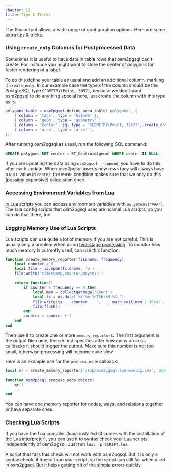 ```yaml
---
chapter: 11
title: Tips & Tricks
---
```


The flex output allows a wide range of configuration options. Here
are some extra tips & tricks.

### Using `create_only` Columns for Postprocessed Data

Sometimes it is useful to have data in table rows that osm2pgsql can't create.
For instance you might want to store the center of polygons for faster
rendering of a label.

To do this define your table as usual and add an additional column, marking
it `create_only`. In our example case the type of the column should be the
PostgreSQL type `GEOMETRY(Point, 3857)`, because we don't want osm2pgsql to
do anything special here, just create the column with this type as is.

```lua
polygons_table = osm2pgsql.define_area_table('polygons', {
    { column = 'tags', type = 'hstore' },
    { column = 'geom', type = 'geometry' },
    { column = 'center', sql_type = 'GEOMETRY(Point, 3857)', create_only = true },
    { column = 'area', type = 'area' },
})
```

After running osm2pgsql as usual, run the following SQL command:

```sql
UPDATE polygons SET center = ST_Centroid(geom) WHERE center IS NULL;
```

If you are updating the data using `osm2pgsql --append`, you have to do this
after each update. When osm2pgsql inserts new rows they will always have a
`NULL` value in `center`, the `WHERE` condition makes sure that we only do
this (possibly expensive) calculation once.

### Accessing Environment Variables from Lua

In Lua scripts you can access environment variables with `os.getenv("VAR")`.
The Lua config scripts that osm2pgsql uses are normal Lua scripts, so you
can do that there, too.

### Logging Memory Use of Lua Scripts

Lua scripts can use quite a lot of memory if you are not careful. This is
usually only a problem when using [two-stage processing](#stages). To monitor
how much memory is currently used, can use this function:

```lua
function create_memory_reporter(filename, frequency)
    local counter = 0
    local file = io.open(filename, 'w')
    file:write('timestamp,counter,mbyte\n')

    return function()
        if counter % frequency == 0 then
            local mem = collectgarbage('count')
            local ts = os.date('%Y-%m-%dT%H:%M:%S,')
            file:write(ts .. counter .. ',' .. math.ceil(mem / 1024) .. '\n')
            file:flush()
        end
        counter = counter + 1
    end
end
```

Then use it to create one or more `memory_reporter`s. The first argument
is the output file name, the second specifies after how many process callbacks
it should trigger the output. Make sure this number is not too small,
otherwise processing will become quite slow.

Here is an example use for the `process_node` callback:

```lua
local mr = create_memory_reporter('/tmp/osm2pgsql-lua-memlog.csv', 10000)

function osm2pgsql.process_node(object)
    mr()
    ...
end
```

You can have one memory reporter for nodes, ways, and relations together or
have separate ones.

### Checking Lua Scripts

If you have the Lua compiler (luac) installed (it comes with the installation
of the Lua interpreter), you can use it to syntax check your Lua scripts
independently of osm2pgsql. Just run `luac -p SCRIPT.lua`.

A script that fails this check will not work with osm2pgsql. But it is only a
syntax check, it doesn't run your script, so the script can still fail when
used in osm2pgsql. But it helps getting rid of the simple errors quickly.

